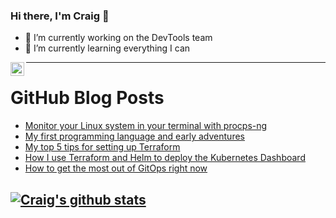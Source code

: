 ### Hi there, I'm Craig 👋

<!--
**CraigTeelFugro/CraigTeelFugro** is a ✨ _special_ ✨ repository because its `README.md` (this file) appears on your GitHub profile.

Here are some ideas to get you started:
-->

- 🔭 I’m currently working on the DevTools team
- 🌱 I’m currently learning everything I can

[<img align="left" alt="Craig Teel | LinkedIn" width="22px" src="https://cdn.jsdelivr.net/npm/simple-icons@v3/icons/linkedin.svg" />][linkedin]

---

# GitHub Blog Posts

<!-- BLOG-POST-LIST:START -->
- [Monitor your Linux system in your terminal with procps-ng](https://opensource.com/article/21/8/linux-procps-ng)
- [My first programming language and early adventures](https://opensource.com/article/21/8/my-first-programming-language)
- [My top 5 tips for setting up Terraform](https://opensource.com/article/21/8/terraform-tips)
- [How I use Terraform and Helm to deploy the Kubernetes Dashboard](https://opensource.com/article/21/8/terraform-deploy-helm)
- [How to get the most out of GitOps right now](https://opensource.com/article/21/8/gitops)
<!-- BLOG-POST-LIST:END -->

## [![Craig's github stats](https://github-readme-stats.vercel.app/api?username=craigteelfugro)](https://github.com/anuraghazra/github-readme-stats)


[linkedin]: https://linkedin.com/in/craig-teel-b8786771
